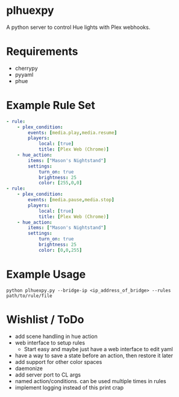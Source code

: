# plhuexpy
A python server to control Hue lights with Plex webhooks.

# Requirements
* cherrypy
* pyyaml
* phue


# Example Rule Set
```yaml
- rule:
    - plex_condition:
        events: [media.play,media.resume]
        players:
            local: [true]
            title: [Plex Web (Chrome)]
    - hue_action:
        items: ["Mason's Nightstand"]
        settings:
            turn_on: true
            brightness: 25
            color: [255,0,0]
- rule:
    - plex_condition:
        events: [media.pause,media.stop]
        players:
            local: [true]
            title: [Plex Web (Chrome)]
    - hue_action:
        items: ["Mason's Nightstand"]
        settings:
            turn_on: true
            brightness: 25
            color: [0,0,255]
```

# Example Usage
`python plhuexpy.py --bridge-ip <ip_address_of_bridge> --rules path/to/rule/file`

# Wishlist / ToDo
* add scene handling in hue action
* web interface to setup rules
    * Start easy and maybe just have a web interface to edit yaml
* have a way to save a state before an action, then restore it later
* add support for other color spaces
* daemonize
* add server port to CL args
* named action/conditions. can be used multiple times in rules
* implement logging instead of this print crap
